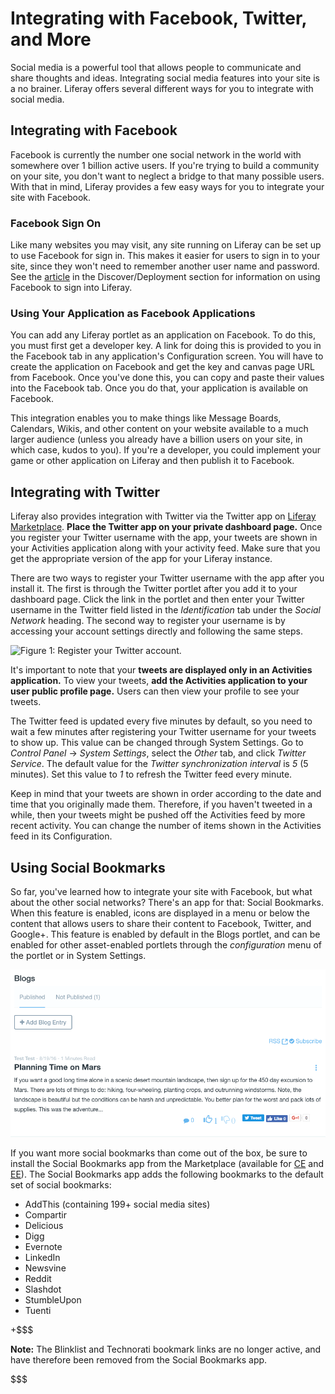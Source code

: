 # Integrating with Facebook, Twitter, and More [](id=integrating-with-facebook-twitter-and-more)

Social media is a powerful tool that allows people to communicate and share 
thoughts and ideas. Integrating social media features into your site is a no 
brainer. Liferay offers several different ways for you to integrate with social 
media.

## Integrating with Facebook [](id=integrating-with-facebook)

Facebook is currently the number one social network in the world with somewhere
over 1 billion active users. If you're trying to build a community on your site, 
you don't want to neglect a bridge to that many possible users. With that in 
mind, Liferay provides a few easy ways for you to integrate your site with 
Facebook.

### Facebook Sign On [](id=facebook-sign-on)

Like many websites you may visit, any site running on Liferay can be set up to 
use Facebook for sign in. This makes it easier for users to sign in to your 
site, since they won't need to remember another user name and password. See the
[article](/discover/deployment/-/knowledge_base/7-0/facebook-connect-single-sign-on-authentication)
in the Discover/Deployment section for information on using Facebook to sign
into Liferay. 

### Using Your Application as Facebook Applications [](id=using-your-portlets-as-facebook-applications)

You can add any Liferay portlet as an application on Facebook. To do this, you
must first get a developer key. A link for doing this is provided to you in the
Facebook tab in any application's Configuration screen. You will have to create 
the application on Facebook and get the key and canvas page URL from Facebook. 
Once you've done this, you can copy and paste their values into the Facebook 
tab. Once you do that, your application is available on Facebook.

This integration enables you to make things like Message Boards, Calendars,
Wikis, and other content on your website available to a much larger audience
(unless you already have a billion users on your site, in which case, kudos to
you). If you're a developer, you could implement your game or other application
on Liferay and then publish it to Facebook.

## Integrating with Twitter [](id=integrating-with-twitter)

Liferay also provides integration with Twitter via the Twitter app on [Liferay
Marketplace](http://liferay.com/marketplace). **Place the Twitter app on your 
private dashboard page.** Once you register your Twitter username with the app, 
your tweets are shown in your Activities application along with your activity 
feed. Make sure that you get the appropriate version of the app for your Liferay 
instance.

There are two ways to register your Twitter username with the app after you 
install it. The first is through the Twitter portlet after you add it to your 
dashboard page. Click the link in the portlet and then enter your Twitter 
username in the Twitter field listed in the *Identification* tab under the 
*Social Network* heading. The second way to register your username is by 
accessing your account settings directly and following the same steps.

![Figure 1: Register your Twitter account.](../../../images/social-network-accounts.png)

It's important to note that your **tweets are displayed only in an Activities 
application.** To view your tweets, **add the Activities application to your 
user public profile page.** Users can then view your profile to see your tweets.
 
The Twitter feed is updated every five minutes by default, so you need to wait a 
few minutes after registering your Twitter username for your tweets to show up.
This value can be changed through System Settings. Go to *Control Panel* &rarr; 
*System Settings*, select the *Other* tab, and click *Twitter Service*. The
default value for the *Twitter synchronization interval* is *5* (5 minutes). Set
this value to *1* to refresh the Twitter feed every minute.

Keep in mind that your tweets are shown in order according to the date and time 
that you originally made them. Therefore, if you haven't tweeted in a while, 
then your tweets might be pushed off the Activities feed by more recent 
activity. You can change the number of items shown in the Activities feed in its 
Configuration.

## Using Social Bookmarks [](id=using-social-bookmarks)

So far, you've learned how to integrate your site with Facebook, but what about 
the other social networks? There's an app for that: Social Bookmarks. When this 
feature is enabled, icons are displayed in a menu or below the content that 
allows users to share their content to Facebook, Twitter, and Google+. This 
feature is enabled by default in the Blogs portlet, and can be enabled for other 
asset-enabled portlets through the *configuration* menu of the portlet or in 
System Settings.

![Figure 2: Social Bookmarks are enabled by default in the Blogs portlet.](../../../images/social-bookmarks.png)

If you want more social bookmarks than come out of the box, be sure to install 
the Social Bookmarks app from the Marketplace (available for [CE](https://web.liferay.com/marketplace/-/mp/application/15194315) and 
[EE](https://web.liferay.com/marketplace/-/mp/application/15188453)). 
The Social Bookmarks app adds the following bookmarks to the default set of 
social bookmarks:

- AddThis (containing 199+ social media sites)
- Compartir
- Delicious
- Digg
- Evernote
- LinkedIn
- Newsvine
- Reddit
- Slashdot
- StumbleUpon
- Tuenti

+$$$

**Note:** The Blinklist and Technorati bookmark links are no longer active, and 
have therefore been removed from the Social Bookmarks app.

$$$

